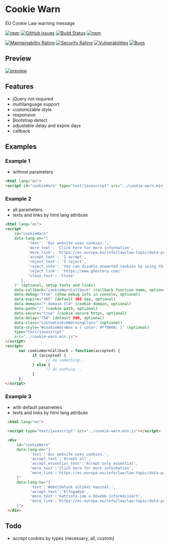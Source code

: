 # Cookie Warn

EU Cookie Law warning message

[![npm](https://img.shields.io/npm/dt/cookie-warn.svg?style=flat-square)](https://www.npmjs.com/package/cookie-warn)
[![GitHub issues](https://img.shields.io/github/issues/schalkt/cookie-warn.svg?style=flat-square)](https://github.com/schalkt/cookie-warn/issues)
[![Build Status](https://travis-ci.com/schalkt/cookie-warn.svg?branch=master)](https://travis-ci.com/schalkt/cookie-warn)
[![npm](https://img.shields.io/npm/v/cookie-warn.svg?style=flat-square)](https://www.npmjs.com/package/cookie-warn)

[![Maintainability Rating](https://sonarcloud.io/api/project_badges/measure?project=schalkt_cookie-warn&metric=sqale_rating)](https://sonarcloud.io/dashboard?id=schalkt_cookie-warn)
[![Security Rating](https://sonarcloud.io/api/project_badges/measure?project=schalkt_cookie-warn&metric=security_rating)](https://sonarcloud.io/dashboard?id=schalkt_cookie-warn)
[![Vulnerabilities](https://sonarcloud.io/api/project_badges/measure?project=schalkt_cookie-warn&metric=vulnerabilities)](https://sonarcloud.io/dashboard?id=schalkt_cookie-warn)
[![Bugs](https://sonarcloud.io/api/project_badges/measure?project=schalkt_cookie-warn&metric=bugs)](https://sonarcloud.io/dashboard?id=schalkt_cookie-warn)

## Preview

[![preview](https://img.shields.io/badge/preview-click_here-green.svg?style=flat-square)](https://schalk.hu/projects/cookie-warn/demo/)

## Features

- jQuery not required
- multilanguage support
- customizable style
- responsive
- Bootstrap detect
- adjustable delay and expire days
- callback

## Examples

### Example 1

- without parameters

```html
<html lang="en">
<script id="cookieWarn" type="text/javascript" src="../cookie-warn.min.js"></script>
```

### Example 2

- all parameters
- texts and links by html lang attribute

```html
<html lang="en">
<script
    id="cookieWarn"
    data-lang-en="{
          'text': 'Our website uses cookies.',
          'more_text': 'Click here for more information',
          'more_link': 'https://ec.europa.eu/info/law/law-topic/data-protection_en',
          'accept_text': 'I accept',
          'reject_text': 'I reject',
          'reject_info': 'You can disable unwanted cookies by using this program',
          'reject_link': 'https://www.ghostery.com/'
          'close_text': 'Close'
       },
    }" (optional, setup texts and links)
    data-callback="cookieWarnCallback" (callback function name, optional)
    data-debug="true" (show debug info in console, optional)
    data-expire="365" (default 365 day, optional)
    data-domain="*.domain.tld" (cookie domain, optional)
    data-path="/" (cookie path, optional)
    data-secure="true" (cookie secure https, optional)
    data-delay="750" (default 500, optional)
    data-class="customCookieWarningClass" (optional)
    data-style="#cookieWarnBox a { color: #ff0000; }" (optional)
    type="text/javascript"
    src="../cookie-warn.min.js">
</script>
<script>
      var cookieWarnCallback = function(accepted) {
            if (accepted) {
                  // do something...
            } else {
                  // do nothing...
            }
      };
</script>
```

### Example 3

- with default parameters
- texts and links by html lang attribute

```html
 <html lang="en">

 <script type="text/javascript" src="../cookie-warn.min.js"></script>

 <div
     id="cookieWarn"
     data-lang-en="{
           'text':'Our website uses cookies.',
           'accept_text':'Accept all',
           'accept_essential_text':'Accept only essential',
           'more_text':'Click here for more information',
           'more_link':'https://ec.europa.eu/info/law/law-topic/data-protection_en'
     }"
     data-lang-hu="{
           'text':'Weboldalunk sütiket használ.',
           'accept_text':'Elfogadom',
           'more_text':'Kattints ide a bővebb információért',
           'more_link':'https://ec.europa.eu/info/law/law-topic/data-protection_hu'
     }">
 </div>

```

## Todo

- accept cookies by types (necessary, all, custom)
